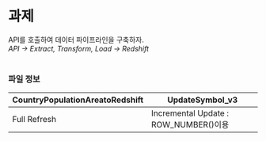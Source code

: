# 과제<br>
API를 호출하여 데이터 파이프라인을 구축하자.
<br>
_API -> Extract, Transform, Load -> Redshift_
<br><br>

### 파일 정보

| CountryPopulationAreatoRedshift | UpdateSymbol_v3                       |
| ------------------------------- | ------------------------------------- |
| Full Refresh                    | Incremental Update : ROW_NUMBER()이용 |
